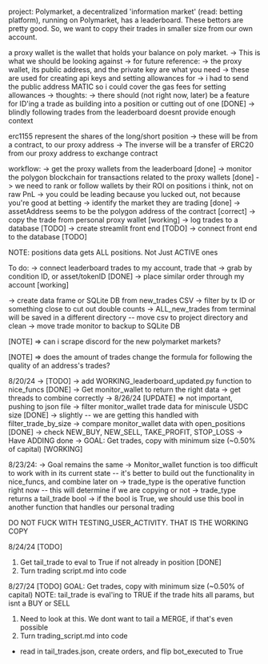 project: Polymarket, a decentralized 'information market' (read: betting platform), running on Polymarket,
has a leaderboard. These bettors are pretty good. So, we want to copy their trades in smaller size from our
own account.

a proxy wallet is the wallet that holds your balance on poly market.
-> This is what we should be looking against
-> for future reference:
-> the proxy wallet, its public address, and the private key are what you need
-> these are used for creating api keys and setting allowances for
-> i had to send the public address MATIC so i could cover the gas fees for setting allowances
-> thoughts:
-> there should (not right now, later) be a feature for ID'ing a trade as building into a position
or cutting out of one [DONE]
-> blindly following trades from the leaderboard doesnt provide enough context

erc1155 represent the shares of the long/short position
-> these will be from a contract, to our proxy address
-> The inverse will be a transfer of ERC20 from our proxy address to exchange contract

workflow:
-> get the proxy wallets from the leaderboard [done]
-> monitor the polygon blockchain for transactions related to the proxy wallets [done]
-> we need to rank or follow wallets by their ROI on positions i think, not on raw PnL
-> you could be leading because you lucked out, not because you're good at betting
-> identify the market they are trading [done]
-> assetAddress seems to be the polygon address of the contract [correct]
-> copy the trade from personal proxy wallet [working]
-> log trades to a database [TODO]
-> create streamlit front end [TODO]
-> connect front end to the database [TODO]

NOTE: positions data gets ALL positions. Not Just ACTIVE ones

To do:
-> connect leaderboard trades to my account, trade that
-> grab by condition ID, or asset/tokenID [DONE]
-> place similar order through my account [working]

-> create data frame or SQLite DB from new_trades CSV
-> filter by tx ID or something close to cut out double counts
-> ALL_new_trades from terminal will be saved in a different directory -- move csv to project directory and clean
-> move trade monitor to backup to SQLite DB

[NOTE] => can i scrape discord for the new polymarket markets?

[NOTE] => does the amount of trades change the formula for following the quality of an address's trades?

8/20/24 -> [TODO]
-> add WORKING_leaderboard_updated.py function to nice_funcs [DONE]
-> Get monitor_wallet to return the right data
-> get threads to combine correctly
-> 8/26/24 [UPDATE] => not important, pushing to json file
-> filter monitor_wallet trade data for miniscule USDC size [DONE]
-> slightly -- we are getting this handled with filter_trade_by_size
-> compare monitor_wallet data with open_positions [DONE]
-> check NEW_BUY, NEW_SELL, TAKE_PROFIT, STOP_LOSS
-> Have ADDING done
-> GOAL: Get trades, copy with minimum size (~0.50% of capital) [WORKING]

8/23/24:
-> Goal remains the same
-> Monitor_wallet function is too difficult to work with in its current state -- it's better to build out the functionality in nice_funcs, and combine later on
-> trade_type is the operative function right now -- this will determine if we are copying or not
-> trade_type returns a tail_trade bool
-> if the bool is True, we should use this bool in another function that handles our personal trading

DO NOT FUCK WITH TESTING_USER_ACTIVITY. THAT IS THE WORKING COPY

8/24/24 [TODO]
1. Get tail_trade to eval to True if not already in position [DONE]
2. Turn trading script.md into code

8/27/24 [TODO]
GOAL: Get trades, copy with minimum size (~0.50% of capital)
NOTE: tail_trade is eval'ing to TRUE if the trade hits all params, but isnt a BUY or SELL
1. Need to look at this. We dont want to tail a MERGE, if that's even possible
2. Turn trading_script.md into code
- read in tail_trades.json, create orders, and flip bot_executed to True













